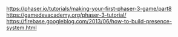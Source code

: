 https://phaser.io/tutorials/making-your-first-phaser-3-game/part8
https://gamedevacademy.org/phaser-3-tutorial/
https://firebase.googleblog.com/2013/06/how-to-build-presence-system.html